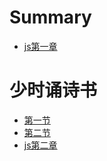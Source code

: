 # Summary
- [js第一章](./js/dididi.md)
# 少时诵诗书
 - [第一节](./js/first.md)
 - [第二节](./js/se.md)
- [js第二章](./js/dier.md)
